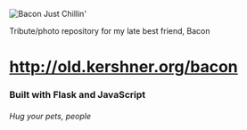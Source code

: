 ![Bacon Just Chillin'](https://s3.us-east-2.amazonaws.com/baconthedog/DeliriousHatefulEkaltadeta.gif)

Tribute/photo repository for my late best friend, Bacon

# http://old.kershner.org/bacon

### Built with Flask and JavaScript

###### Hug your pets, people
